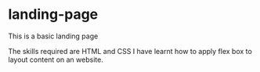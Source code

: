 # landing-page

This is a basic landing page

The skills required are HTML and CSS
I have learnt how to apply flex box to layout content on an website.